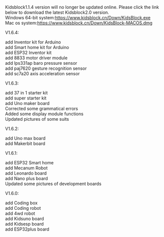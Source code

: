
Kidsblock1.1.4 version will no longer be updated online. Please click the link below to download the latest Kidsblock2.0 version.<br>
Windows 64-bit system:https://www.kidsblock.cn/Down/KidsBlock.exe<br>
Mac os system:https://www.kidsblock.cn/Down/KidsBlock-MACOS.dmg

V1.6.4:

add Inventor kit for Arduino<br>
add Smart home kit for Arduino<br>
add ESP32 Inventor kit <br>
add 8833 motor driver module<br>
add Ips331ap baro pressure sensor<br>
add paj7620 gesture recognition sensor<br>
add sc7a20 axis acceleration sensor

V1.6.3:

add 37 in 1 starter kit<br>
add super starter kit<br>
add Uno maker board<br>
Corrected some grammatical errors<br>
Added some display module functions<br>
Updated pictures of some suits

 V1.6.2:
 
add Uno max board<br> 
add Makerbit board

 V1.6.1:
 
add ESP32 Smart home<br> 
add Mecanum Robot<br> 
add Leonardo board<br> 
add Nano plus board<br> 
Updated some pictures of development boards

 V1.6.0:

add Coding box<br> 
add Coding robot<br> 
add 4wd robot<br> 
add Kidsuno board<br> 
add Kidsesp board<br> 
add ESP32plus board
